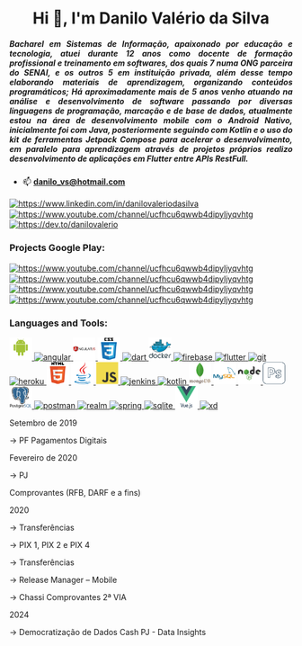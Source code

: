 <!--
**danilovalerio/DaniloValerio** is a ✨ _special_ ✨ repository because its `README.md` (this file) appears on your GitHub profile. -->
<h1 align="center">Hi 👋, I'm Danilo Valério da Silva</h1>
<h5 align="justify">Bacharel em Sistemas de Informação, apaixonado por educação e tecnologia, atuei durante 12 anos como docente de formação profissional e treinamento em softwares, dos quais 7 numa ONG parceira do SENAI, e os outros 5 em instituição privada, além desse tempo elaborando materiais de aprendizagem, organizando conteúdos programáticos; Há aproximadamente mais de 5 anos venho atuando na análise e desenvolvimento de software passando por diversas linguagens de programação, marcação e de base de dados, atualmente estou na área de desenvolvimento mobile com o Android Nativo, inicialmente foi com Java, posteriormente seguindo com Kotlin e o uso do kit de ferramentas Jetpack Compose para acelerar o desenvolvimento, em paralelo para aprendizagem através de projetos próprios realizo desenvolvimento de aplicações em Flutter entre APIs RestFull.</h5>

- 📫 **danilo_vs@hotmail.com**
<p align="left">
<a href="https://linkedin.com/in/https://www.linkedin.com/in/danilovaleriodasilva" target="blank"><img align="center" src="https://raw.githubusercontent.com/rahuldkjain/github-profile-readme-generator/master/src/images/icons/Social/linked-in-alt.svg" alt="https://www.linkedin.com/in/danilovaleriodasilva" height="30" width="40" /></a>
<a href="https://www.youtube.com/c/https://www.youtube.com/channel/ucfhcu6qwwb4dipyljyqvhtg" target="blank"><img align="center" src="https://raw.githubusercontent.com/rahuldkjain/github-profile-readme-generator/master/src/images/icons/Social/youtube.svg" alt="https://www.youtube.com/channel/ucfhcu6qwwb4dipyljyqvhtg" height="30" width="40" /></a>
  <a href="https://dev.to/https://dev.to/danilovalerio" target="blank"><img align="center" src="https://raw.githubusercontent.com/rahuldkjain/github-profile-readme-generator/master/src/images/icons/Social/devto.svg" alt="https://dev.to/danilovalerio" height="30" width="40" /></a>
</p>

<h3 align="left">Projects Google Play:</h3>
<p align="left">
<a href="https://play.google.com/store/apps/details?id=com.danilovalerio.pocketclass" target="blank"><img align="center" src="https://play-lh.googleusercontent.com/rFKZ6gbZ996_a4sTEZeg-HGgXC7olY2fCgu31aJ6ilCJ4uf476rk4hFffyGVDyQ055LZ=w240-h480-rw" alt="https://www.youtube.com/channel/ucfhcu6qwwb4dipyljyqvhtg" height="40" width="40" /></a>
<a href="https://play.google.com/store/apps/details?id=projetos.danilo.carteirasdigitais" target="blank"><img align="center" src="https://play-lh.googleusercontent.com/VaBwQPedo3PGJV_LGf_DWxY92GaSk9OE-4L4S2dWajbgzUR6938CRL62sHRQvP6ULg=s48-rw" alt="https://www.youtube.com/channel/ucfhcu6qwwb4dipyljyqvhtg" height="40" width="40" /></a>
<a href="https://play.google.com/store/apps/details?id=com.projetos.danilo.pomodor_tech_work" target="blank"><img align="center" src="https://play-lh.googleusercontent.com/j2zU0rHyJ_PV1ywda_nUQhYQ-KZusq6et9tREDhvDq3gyz_wcmSb8wcbFBHLADstvQOB=w240-h480-rw" alt="https://www.youtube.com/channel/ucfhcu6qwwb4dipyljyqvhtg" height="40" width="40" /></a>
<a href="https://play.google.com/store/apps/details?id=projetos.danilo.todolist" target="blank"><img align="center" src="https://play-lh.googleusercontent.com/9xPYhHN7BEsrv8dQbyxuNTcjo_Iq9P0l92H9nl_1G-c67TRoPyNWVWLRGJnopnU4-sg=w240-h480-rw" alt="https://www.youtube.com/channel/ucfhcu6qwwb4dipyljyqvhtg" height="40" width="40" /></a>
</p>



<!-- [![Top Langs](https://github-readme-stats.vercel.app/api/top-langs/?username=danilovalerio&layout=compact&theme=dark)](https://github.com/anuraghazra/github-readme-stats) -->

<!-- [![Top Langs](https://github-readme-stats.vercel.app/api/top-langs/?username=danilovalerio&layout=compact&theme=dark)](https://github.com/anuraghazra/github-readme-stats) -->

<h3 align="left">Languages and Tools:</h3>
<p align="left"> <a href="https://developer.android.com" target="_blank" rel="noreferrer"> <img src="https://raw.githubusercontent.com/devicons/devicon/master/icons/android/android-original-wordmark.svg" alt="android" width="40" height="40"/> </a> <a href="https://angular.io" target="_blank" rel="noreferrer"> <img src="https://angular.io/assets/images/logos/angular/angular.svg" alt="angular" width="40" height="40"/> </a> <a href="https://angular.io" target="_blank" rel="noreferrer"> <img src="https://raw.githubusercontent.com/devicons/devicon/master/icons/angularjs/angularjs-original-wordmark.svg" alt="angularjs" width="40" height="40"/> </a> <a href="https://www.w3schools.com/css/" target="_blank" rel="noreferrer"> <img src="https://raw.githubusercontent.com/devicons/devicon/master/icons/css3/css3-original-wordmark.svg" alt="css3" width="40" height="40"/> </a> <a href="https://dart.dev" target="_blank" rel="noreferrer"> <img src="https://www.vectorlogo.zone/logos/dartlang/dartlang-icon.svg" alt="dart" width="40" height="40"/> </a> <a href="https://www.docker.com/" target="_blank" rel="noreferrer"> <img src="https://raw.githubusercontent.com/devicons/devicon/master/icons/docker/docker-original-wordmark.svg" alt="docker" width="40" height="40"/> </a> <a href="https://firebase.google.com/" target="_blank" rel="noreferrer"> <img src="https://www.vectorlogo.zone/logos/firebase/firebase-icon.svg" alt="firebase" width="40" height="40"/> </a> <a href="https://flutter.dev" target="_blank" rel="noreferrer"> <img src="https://www.vectorlogo.zone/logos/flutterio/flutterio-icon.svg" alt="flutter" width="40" height="40"/> </a> <a href="https://git-scm.com/" target="_blank" rel="noreferrer"> <img src="https://www.vectorlogo.zone/logos/git-scm/git-scm-icon.svg" alt="git" width="40" height="40"/> </a> <a href="https://heroku.com" target="_blank" rel="noreferrer"> <img src="https://www.vectorlogo.zone/logos/heroku/heroku-icon.svg" alt="heroku" width="40" height="40"/> </a> <a href="https://www.w3.org/html/" target="_blank" rel="noreferrer"> <img src="https://raw.githubusercontent.com/devicons/devicon/master/icons/html5/html5-original-wordmark.svg" alt="html5" width="40" height="40"/> </a> <a href="https://www.java.com" target="_blank" rel="noreferrer"> <img src="https://raw.githubusercontent.com/devicons/devicon/master/icons/java/java-original.svg" alt="java" width="40" height="40"/> </a> <a href="https://developer.mozilla.org/en-US/docs/Web/JavaScript" target="_blank" rel="noreferrer"> <img src="https://raw.githubusercontent.com/devicons/devicon/master/icons/javascript/javascript-original.svg" alt="javascript" width="40" height="40"/> </a> <a href="https://www.jenkins.io" target="_blank" rel="noreferrer"> <img src="https://www.vectorlogo.zone/logos/jenkins/jenkins-icon.svg" alt="jenkins" width="40" height="40"/> </a> <a href="https://kotlinlang.org" target="_blank" rel="noreferrer"> <img src="https://www.vectorlogo.zone/logos/kotlinlang/kotlinlang-icon.svg" alt="kotlin" width="40" height="40"/> </a> <a href="https://www.mongodb.com/" target="_blank" rel="noreferrer"> <img src="https://raw.githubusercontent.com/devicons/devicon/master/icons/mongodb/mongodb-original-wordmark.svg" alt="mongodb" width="40" height="40"/> </a> <a href="https://www.mysql.com/" target="_blank" rel="noreferrer"> <img src="https://raw.githubusercontent.com/devicons/devicon/master/icons/mysql/mysql-original-wordmark.svg" alt="mysql" width="40" height="40"/> </a> <a href="https://nodejs.org" target="_blank" rel="noreferrer"> <img src="https://raw.githubusercontent.com/devicons/devicon/master/icons/nodejs/nodejs-original-wordmark.svg" alt="nodejs" width="40" height="40"/> </a> <a href="https://www.photoshop.com/en" target="_blank" rel="noreferrer"> <img src="https://raw.githubusercontent.com/devicons/devicon/master/icons/photoshop/photoshop-line.svg" alt="photoshop" width="40" height="40"/> </a> <a href="https://www.postgresql.org" target="_blank" rel="noreferrer"> <img src="https://raw.githubusercontent.com/devicons/devicon/master/icons/postgresql/postgresql-original-wordmark.svg" alt="postgresql" width="40" height="40"/> </a> <a href="https://postman.com" target="_blank" rel="noreferrer"> <img src="https://www.vectorlogo.zone/logos/getpostman/getpostman-icon.svg" alt="postman" width="40" height="40"/> </a> <a href="https://realm.io/" target="_blank" rel="noreferrer"> <img src="https://raw.githubusercontent.com/bestofjs/bestofjs-webui/8665e8c267a0215f3159df28b33c365198101df5/public/logos/realm.svg" alt="realm" width="40" height="40"/> </a> <a href="https://spring.io/" target="_blank" rel="noreferrer"> <img src="https://www.vectorlogo.zone/logos/springio/springio-icon.svg" alt="spring" width="40" height="40"/> </a> <a href="https://www.sqlite.org/" target="_blank" rel="noreferrer"> <img src="https://www.vectorlogo.zone/logos/sqlite/sqlite-icon.svg" alt="sqlite" width="40" height="40"/> </a> <a href="https://vuejs.org/" target="_blank" rel="noreferrer"> <img src="https://raw.githubusercontent.com/devicons/devicon/master/icons/vuejs/vuejs-original-wordmark.svg" alt="vuejs" width="40" height="40"/> </a> <a href="https://www.adobe.com/products/xd.html" target="_blank" rel="noreferrer"> <img src="https://cdn.worldvectorlogo.com/logos/adobe-xd.svg" alt="xd" width="40" height="40"/> </a> </p>




Setembro de 2019 

-> PF Pagamentos Digitais 

Fevereiro de 2020 

-> PJ 

Comprovantes (RFB, DARF e a fins) 

 

2020 

-> Transferências 

-> PIX 1, PIX 2 e PIX 4 

-> Transferências 

-> Release Manager – Mobile 

-> Chassi Comprovantes 2ª VIA 

 

2024 

-> Democratização de Dados Cash PJ - Data Insights 
